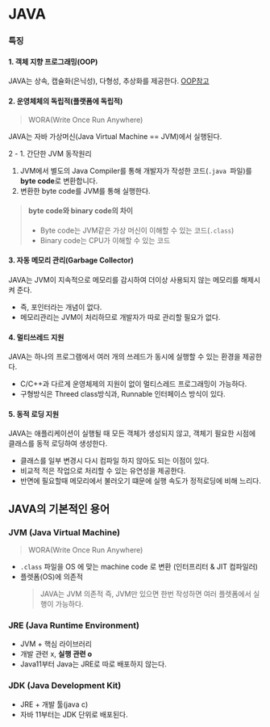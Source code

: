 # JAVA
### 특징
#### 1. 객체 지향 프로그래밍(OOP)
JAVA는 상속, 캡슐화(은닉성), 다형성, 추상화를 제공한다. [OOP참고](../OOP.md)

#### 2. 운영체체의 독립적(플랫폼에 독립적)
> WORA(Write Once Run Anywhere)

JAVA는 자바 가상머신(Java Virtual Machine == JVM)에서 실행된다.  

2 - 1. 간단한 JVM 동작원리
1. JVM에서 별도의 Java Compiler를 통해 개발자가 작성한 코드(`.java `파일)를 **byte code**로 변환합니다.
2. 변환한 byte code를 JVM를 통해 실행한다.

> #### byte code와 binary code의 차이
> - Byte code는 JVM같은 가상 머신이 이해할 수 있는 코드(`.class`)
> - Binary code는 CPU가 이해할 수 있는 코드

#### 3. 자동 메모리 관리(Garbage Collector)
JAVA는 JVM이 지속적으로 메모리를 감시하여 더이상 사용되지 않는 메모리를 해제시켜 준다.
- 즉, 포인터라는 개념이 없다.
- 메모리관리는 JVM이 처리하므로 개발자가 따로 관리할 필요가 없다.

#### 4. 멀티쓰레드 지원
JAVA는 하나의 프로그램에서 여러 개의 쓰레드가 동시에 실행할 수 있는 환경을 제공한다.
- C/C++과 다르게 운영체제의 지원이 없이 멀티스레드 프로그래밍이 가능하다.
- 구형방식은 Threed class방식과, Runnable 인터페이스 방식이 있다.

#### 5. 동적 로딩 지원
JAVA는 애플리케이션이 실행될 때 모든 객체가 생성되지 않고, 객체기 필요한 시점에 클래스를 동적 로딩하여 생성한다.
- 클래스를 일부 변경시 다시 컴파일 하지 않아도 되는 이점이 있다.
- 비교적 적은 작업으로 처리할 수 있는 유연성을 제공한다.
- 반면에 필요할때 메모리에서 불러오기 떄문에 실행 속도가 정적로딩에 비해 느리다.

## JAVA의 기본적인 용어
### JVM (Java Virtual Machine)
> WORA(Write Once Run Anywhere)
- `.class` 파일을 OS 에 맞는 machine code 로 변환 (인터프리터 & JIT 컴파일러)
- 플렛폼(OS)에 의존적
  > JAVA는 JVM 의존적 즉, JVM만 있으면 한번 작성하면 여러 플렛폼에서 실행이 가능하다.

### JRE (Java Runtime Environment)
- JVM + 핵심 라이브러리
- 개발 관련 x, **실행 관련 o**
- Java11부터 Java는 JRE로 따로 배포하지 않는다.

### JDK (Java Development Kit)
- JRE + 개발 툴(java c)
- 자바 11부터는 JDK 단위로 배포된다.